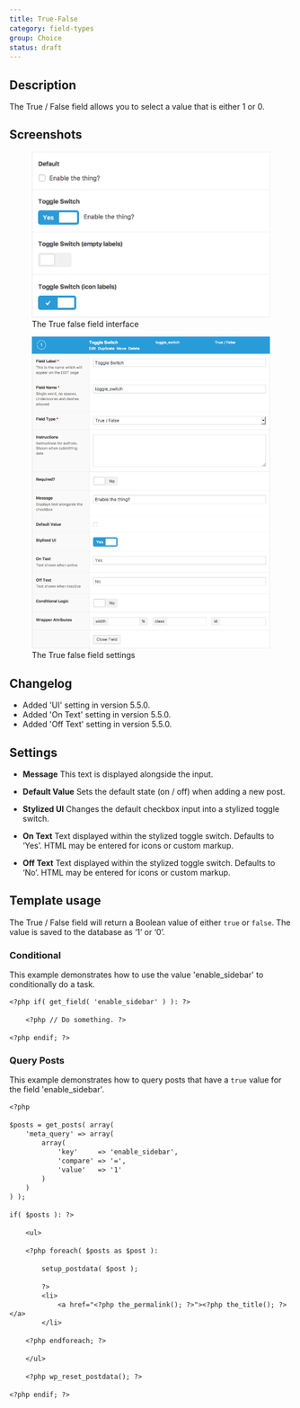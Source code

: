 ```yaml
---
title: True-False
category: field-types
group: Choice
status: draft
---
```


## Description
The True / False field allows you to select a value that is either 1 or 0.

## Screenshots
<div class="gallery">
	<figure>
		<a href="https://raw.githubusercontent.com/AdvancedCustomFields/docs/master/assets/acf-true-false-field-interface.png">
			<img src="https://raw.githubusercontent.com/AdvancedCustomFields/docs/master/assets/acf-true-false-field-interface.png" alt="True/false field that allows you to check a box or toggle a switch" />
		</a>
		<figcaption>The True false field interface</figcaption>
	</figure>
	<figure>
		<a href="https://raw.githubusercontent.com/AdvancedCustomFields/docs/master/assets/acf-true-false-field-settings.png">
			<img src="https://raw.githubusercontent.com/AdvancedCustomFields/docs/master/assets/acf-true-false-field-settings.png" alt="List of settings shown when creating a True/false field" />
		</a>
		<figcaption>The True false field settings</figcaption>
	</figure>
</div>

## Changelog
- Added 'UI' setting in version 5.5.0.
- Added 'On Text' setting in version 5.5.0.
- Added 'Off Text' setting in version 5.5.0.

## Settings
- **Message**
  This text is displayed alongside the input.

- **Default Value**
  Sets the default state (on / off) when adding a new post.

- **Stylized UI**
  Changes the default checkbox input into a stylized toggle switch.

- **On Text**
  Text displayed within the stylized toggle switch. Defaults to ‘Yes’. HTML may be entered for icons or custom markup.

- **Off Text**
  Text displayed within the stylized toggle switch. Defaults to ‘No’. HTML may be entered for icons or custom markup.

## Template usage
The True / False field will return a Boolean value of either `true` or `false`. The value is saved to the database as ‘1’ or ‘0’.

### Conditional
This example demonstrates how to use the value 'enable_sidebar' to conditionally do a task.

```
<?php if( get_field( 'enable_sidebar' ) ): ?>

	<?php // Do something. ?>

<?php endif; ?>
```

### Query Posts
This example demonstrates how to query posts that have a `true` value for the field 'enable_sidebar'.

```
<?php

$posts = get_posts( array(
	'meta_query' => array(
		array(
			'key'     => 'enable_sidebar',
			'compare' => '=',
			'value'   => '1'
		)
	)
) );

if( $posts ): ?>

	<ul>

	<?php foreach( $posts as $post ):

		setup_postdata( $post );

		?>
		<li>
			<a href="<?php the_permalink(); ?>"><?php the_title(); ?></a>
		</li>

	<?php endforeach; ?>

	</ul>

	<?php wp_reset_postdata(); ?>

<?php endif; ?>
```
